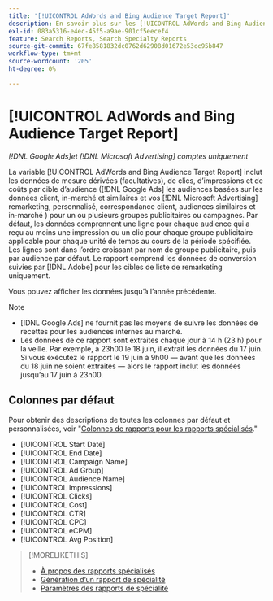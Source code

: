 ```yaml
---
title: '[!UICONTROL AdWords and Bing Audience Target Report]'
description: En savoir plus sur les [!UICONTROL AdWords and Bing Audience Target Report].
exl-id: 083a5316-e4ec-45f5-a9ae-901cf5eecef4
feature: Search Reports, Search Specialty Reports
source-git-commit: 67fe8581832dc0762d62908d01672e53cc95b847
workflow-type: tm+mt
source-wordcount: '205'
ht-degree: 0%

---
```


# [!UICONTROL AdWords and Bing Audience Target Report]

*[!DNL Google Ads]et [!DNL Microsoft Advertising] comptes uniquement*

La variable [!UICONTROL AdWords and Bing Audience Target Report] inclut les données de mesure dérivées (facultatives), de clics, d’impressions et de coûts par cible d’audience ([!DNL Google Ads] les audiences basées sur les données client, in-marché et similaires et vos [!DNL Microsoft Advertising] remarketing, personnalisé, correspondance client, audiences similaires et in-marché ) pour un ou plusieurs groupes publicitaires ou campagnes. Par défaut, les données comprennent une ligne pour chaque audience qui a reçu au moins une impression ou un clic pour chaque groupe publicitaire applicable pour chaque unité de temps au cours de la période spécifiée. Les lignes sont dans l’ordre croissant par nom de groupe publicitaire, puis par audience par défaut. Le rapport comprend les données de conversion suivies par [!DNL Adobe] pour les cibles de liste de remarketing uniquement.

Vous pouvez afficher les données jusqu’à l’année précédente.

>[!NOTE]
>
>* [!DNL Google Ads] ne fournit pas les moyens de suivre les données de recettes pour les audiences internes au marché.
>* Les données de ce rapport sont extraites chaque jour à 14 h (23 h) pour la veille. Par exemple, à 23h00 le 18 juin, il extrait les données du 17 juin. Si vous exécutez le rapport le 19 juin à 9h00 — avant que les données du 18 juin ne soient extraites — alors le rapport inclut les données jusqu’au 17 juin à 23h00.

## Colonnes par défaut

Pour obtenir des descriptions de toutes les colonnes par défaut et personnalisées, voir &quot;[Colonnes de rapports pour les rapports spécialisés](specialty-report-columns.md).&quot;

* [!UICONTROL Start Date]
* [!UICONTROL End Date]
* [!UICONTROL Campaign Name]
* [!UICONTROL Ad Group]
* [!UICONTROL Audience Name]
* [!UICONTROL Impressions]
* [!UICONTROL Clicks]
* [!UICONTROL Cost]
* [!UICONTROL CTR]
* [!UICONTROL CPC]
* [!UICONTROL eCPM]
* [!UICONTROL Avg Position]

>[!MORELIKETHIS]
>
>* [À propos des rapports spécialisés](specialty-report-about.md)
>* [Génération d’un rapport de spécialité](specialty-report-generate.md)
>* [Paramètres des rapports de spécialité](specialty-report-settings.md)
